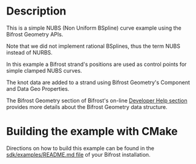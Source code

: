 # Description
This is a simple NUBS (Non Uniform BSpline) curve example using the Bifrost Geometry APIs.

Note that we did not implement rational BSplines, thus the term NUBS instead of NURBS.

In this example a Bifrost strand's positions are used as control points for simple clamped NUBS curves.

The knot data are added to a strand  using Bifrost Geometry's Component and Data Geo Properties.

The Bifrost Geometry section of Bifrost's on-line [Developer Help section](https://help.autodesk.com/view/BIFROST/ENU) provides more details about the Bifrost Geometry data structure.

# Building the example with CMake
Directions on how to build this example can be found in the [sdk/examples/README.md file](../README.md) of your Bifrost installation.
